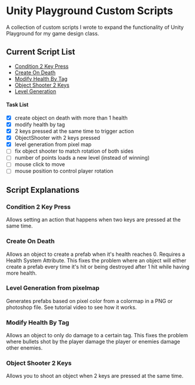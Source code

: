 # Unity Playground Custom Scripts
A collection of custom scripts I wrote to expand the functionality of Unity Playground for my game design class.

## Current Script List
* [Condition 2 Key Press](#Condition-2-Key-Press)
* [Create On Death](#Create-On-Death)
* [Modify Health By Tag](#Modify-Health-By-Tag)
* [Object Shooter 2 Keys](#Object-Shooter-2-Keys)
* [Level Generation](#Level-Generation-from-pixelmap)

#### Task List
- [x] create object on death with more than 1 health
- [x] modify health by tag
- [x] 2 keys pressed at the same time to trigger action
- [x] ObjectShooter with 2 keys pressed
- [x] level generation from pixel map
- [ ] fix object shooter to match rotation of both sides
- [ ] number of points loads a new level (instead of winning)
- [ ] mouse click to move
- [ ] mouse position to control player rotation

## Script Explanations

### Condition 2 Key Press
Allows setting an action that happens when two keys are pressed at the same time.

### Create On Death
Allows an object to create a prefab when it's health reaches 0. Requires a Health System Attribute. This fixes the problem where an object will either create a prefab every time it's hit or being destroyed after 1 hit while having more health.

### Level Generation from pixelmap
Generates prefabs based on pixel color from a colormap in a PNG or photoshop file. See tutorial video to see how it works.

### Modify Health By Tag
Allows an object to only do damage to a certain tag. This fixes the problem where bullets shot by the player damage the player or enemies damage other enemies.

### Object Shooter 2 Keys
Allows you to shoot an object when 2 keys are pressed at the same time.
